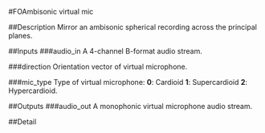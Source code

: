 #FOAmbisonic virtual mic

##Description
Mirror an ambisonic spherical recording across the principal planes.

##Inputs
###audio_in
A 4-channel B-format audio stream.

###direction
Orientation vector of virtual microphone.

###mic_type
Type of virtual microphone:
**0**: Cardioid
**1**: Supercardioid
**2**: Hypercardioid.

##Outputs
###audio_out
A monophonic virtual microphone audio stream.

##Detail

